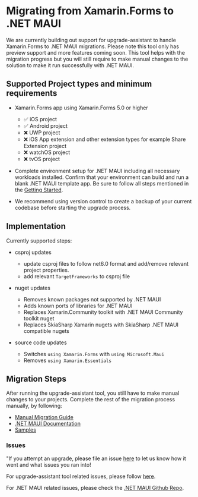 # Migrating from Xamarin.Forms to .NET MAUI

We are currently building out support for upgrade-assistant to handle Xamarin.Forms to .NET MAUI migrations. Please note this tool only has preview support and more features coming soon. This tool helps with the migration progress but you will still require to make manual changes to the solution to make it run successfully with .NET MAUI.

## Supported Project types and minimum requirements

- Xamarin.Forms app using Xamarin.Forms 5.0 or higher
  - ✅ iOS project
  - ✅ Android project
  - ❌ UWP project
  - ❌ iOS App extension and other extension types for example Share Extension project
  - ❌ watchOS project
  - ❌ tvOS project

- Complete environment setup for .NET MAUI including all necessary workloads installed. Confirm that your environment can build and run a blank .NET MAUI template app. Be sure to follow all steps mentioned in the [Getting Started](https://github.com/dotnet/maui/wiki#getting-started).
- We recommend using version control to create a backup of your current codebase before starting the upgrade process.

## Implementation

Currently supported steps:

- csproj updates
    - update csproj files to follow net6.0 format and add/remove relevant project properties.
    - add relevant `TargetFrameworks` to csproj file

- nuget updates
    - Removes known packages not supported by .NET MAUI
    - Adds known ports of libraries for .NET MAUI
    - Replaces Xamarin.Community toolkit with .NET MAUI Community toolkit nuget
    - Replaces SkiaSharp Xamarin nugets with SkiaSharp .NET MAUI compatible nugets

- source code updates
    - Switches `using Xamarin.Forms` with `using Microsoft.Maui`
    - Removes `using Xamarin.Essentials`

## Migration Steps

After running the upgrade-assistant tool, you still have to make manual changes to your projects. Complete the rest of the migration process manually, by following: 

- [Manual Migration Guide](https://github.com/dotnet/maui/wiki/Migrating-from-Xamarin.Forms-(Preview))
- [.NET MAUI Documentation](https://docs.microsoft.com/en-us/dotnet/maui/)
- [Samples](https://github.com/dotnet/maui/wiki/Migrating-from-Xamarin.Forms-(Preview)#samples)

### Issues

"If you attempt an upgrade, please file an issue [here](https://github.com/maddymontaquila/maui-migration-samples/issues/new?assignees=&labels=&template=trial-migration-template.md&title=[MIGRATION]+Your+migration+name+here) to let us know how it went and what issues you ran into!

For upgrade-assistant tool related issues, please follow [here](https://github.com/dotnet/upgrade-assistant#engage-contribute-and-give-feedback).

For .NET MAUI related issues, please check the [.NET MAUI Github Repo](https://github.com/dotnet/maui).
